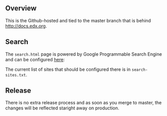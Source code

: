## Overview
This is the Github-hosted and tied to the master branch that is behind
http://docs.edx.org. 

## Search

The `search.html` page is powered by Google Programmable Search Engine and can be configured [here](https://cse.google.com/cse/setup/basic?cx=003935656615667250026:jtodz7s8c9a):

The current list of sites that should be configured there is in `search-sites.txt`.

## Release
There is no extra release process and as soon as you merge to master, the changes will be reflected staright away on production. 